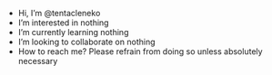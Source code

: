 - Hi, I’m @tentacleneko
- I’m interested in nothing
- I’m currently learning nothing
- I’m looking to collaborate on nothing
- How to reach me? Please refrain from doing so unless absolutely necessary

<!---
tentacleneko/tentacleneko is a ✨ special ✨ repository because its `README.md` (this file) appears on your GitHub profile.
You can click the Preview link to take a look at your changes.
--->
